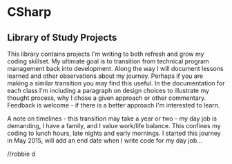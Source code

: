 # CSharp
Library of Study Projects
-------------------------
This library contains projects I'm writing to both refresh and grow my coding skillset.  My ultimate goal is to transition from technical program management back into development.  Along the way I will document lessons learned and other observations about my journey.  Perhaps if you are making a similar transition you may find this useful.  In the documentation for each class I'm including a paragraph on design choices to illustrate my thought process, why I chose a given approach or other commentary.  Feedback is welcome - if there is a better approach I'm interested to learn.    

A note on timelines - this transition may take a year or two - my day job is demanding, I have a family, and I value work/life balance.  This confines my coding to lunch hours, late nights and early mornings.  I started this journey in May 2015, will add an end date when I write code for my day job...

//robbie d
